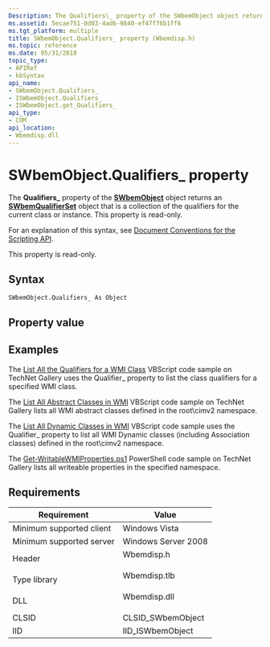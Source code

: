 ```yaml
---
Description: The Qualifiers\_ property of the SWbemObject object returns an SWbemQualifierSet object that is a collection of the qualifiers for the current class or instance. This property is read-only.
ms.assetid: 5ecae751-0d83-4ad6-9840-ef47f76b1ff6
ms.tgt_platform: multiple
title: SWbemObject.Qualifiers_ property (Wbemdisp.h)
ms.topic: reference
ms.date: 05/31/2018
topic_type: 
- APIRef
- kbSyntax
api_name: 
- SWbemObject.Qualifiers_
- ISWbemObject.Qualifiers_
- ISWbemObject.get_Qualifiers_
api_type: 
- COM
api_location: 
- Wbemdisp.dll
---
```


# SWbemObject.Qualifiers\_ property

The **Qualifiers\_** property of the [**SWbemObject**](swbemobject.md) object returns an [**SWbemQualifierSet**](swbemqualifierset.md) object that is a collection of the qualifiers for the current class or instance. This property is read-only.

For an explanation of this syntax, see [Document Conventions for the Scripting API](document-conventions-for-the-scripting-api.md).

This property is read-only.

## Syntax


```VB
SWbemObject.Qualifiers_ As Object
```



## Property value

## Examples

The [List All the Qualifiers for a WMI Class](https://Gallery.TechNet.Microsoft.Com/fe7a7ae2-d9d9-4c0f-bbf5-c9c112e90983) VBScript code sample on TechNet Gallery uses the Qualifier\_ property to list the class qualifiers for a specified WMI class.

The [List All Abstract Classes in WMI](https://Gallery.TechNet.Microsoft.Com/2eb0a3ba-d825-432e-b011-7c6fe358707f) VBScript code sample on TechNet Gallery lists all WMI abstract classes defined in the root\\cimv2 namespace.

The [List All Dynamic Classes in WMI](https://Gallery.TechNet.Microsoft.Com/8352ca94-264c-43c7-9dda-258d65ac6c8c) VBScript code sample uses the Qualifier\_ property to list all WMI Dynamic classes (including Association classes) defined in the root\\cimv2 namespace.

The [Get-WritableWMIProperties.ps1](https://Gallery.TechNet.Microsoft.Com/816fb8b6-cdcf-4156-a9a3-a852ce1d2baa) PowerShell code sample on TechNet Gallery lists all writeable properties in the specified namespace.

## Requirements



| Requirement | Value |
|-------------------------------------|-----------------------------------------------------------------------------------------|
| Minimum supported client<br/> | Windows Vista<br/>                                                                |
| Minimum supported server<br/> | Windows Server 2008<br/>                                                          |
| Header<br/>                   | <dl> <dt>Wbemdisp.h</dt> </dl>   |
| Type library<br/>             | <dl> <dt>Wbemdisp.tlb</dt> </dl> |
| DLL<br/>                      | <dl> <dt>Wbemdisp.dll</dt> </dl> |
| CLSID<br/>                    | CLSID\_SWbemObject<br/>                                                           |
| IID<br/>                      | IID\_ISWbemObject<br/>                                                            |



 

 




